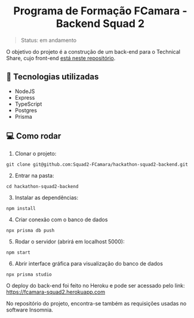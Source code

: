 <h1 align="center">
  <center>Programa de Formação FCamara - Backend Squad 2</center>
</h1>
 
> Status: em andamento

O objetivo do projeto é a construção de um back-end para o Technical Share, cujo front-end [está neste repositório](https://github.com/Squad2-FCamara/hackathon-squad2-frontend).

## 🚀 Tecnologias utilizadas
- NodeJS
- Express
- TypeScript
- Postgres
- Prisma

## 💻 Como rodar

1. Clonar o projeto: 
```
git clone git@github.com:Squad2-FCamara/hackathon-squad2-backend.git
```
2. Entrar na pasta: 
```
cd hackathon-squad2-backend
```
3. Instalar as dependências: 
```
npm install
```
4. Criar conexão com o banco de dados
```
npx prisma db push
``` 
5. Rodar o servidor (abrirá em localhost 5000):
```
npm start
``` 
6. Abrir interface gráfica para visualização do banco de dados
```
npx prisma studio
``` 

O deploy do back-end foi feito no Heroku e pode ser acessado pelo link: https://fcamara-squad2.herokuapp.com

No repositório do projeto, encontra-se também as requisições usadas no software Insomnia.
